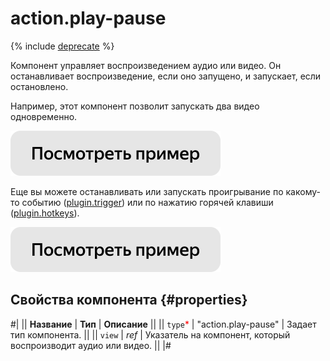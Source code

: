 # action.play-pause

{% include [deprecate](../../_includes/deprecate.md) %}

Компонент управляет воспроизведением аудио или видео. Он останавливает воспроизведение, если оно запущено, и запускает, если остановлено.

Например, этот компонент позволит запускать два видео одновременно.

[![](../_images/buttons/view-example.svg)](https://ya.cc/t/Tx-yXweI3YChre)

Еще вы можете останавливать или запускать проигрывание по какому-то событию ([plugin.trigger](plugin.trigger.md)) или по нажатию горячей клавиши ([plugin.hotkeys](plugin.hotkeys.md)).

[![](../_images/buttons/view-example.svg)](https://ya.cc/t/aSNa6h-z3YCi9t)

## Свойства компонента {#properties}

#|
|| **Название** | **Тип** | **Описание** ||
|| `type`<span style="color: red">\*</span> | "action.play-pause" | Задает тип компонента. ||
|| `view` | _ref_ | Указатель на компонент, который воспроизводит аудио или видео. ||
|#
